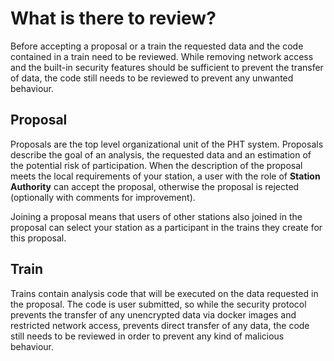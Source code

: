 # What is there to review?
Before accepting a proposal or a train the requested data and the code contained in a train need to be reviewed. While
removing network access and the built-in security features should be sufficient to prevent the transfer of data, the
code still needs to be reviewed to prevent any unwanted behaviour.

## Proposal
Proposals are the top level organizational unit of the PHT system. Proposals describe the goal of an analysis, the
requested data and an estimation of the potential risk of participation. When the description of the proposal meets the
local requirements of your station, a user with the role of **Station Authority** can accept the proposal, otherwise
the proposal is rejected (optionally with comments for improvement).

Joining a proposal means that users of other stations also joined in the proposal can select your station as a
participant in the trains they create for this proposal.

## Train
Trains contain analysis code that will be executed on the data requested in the proposal. The code is user submitted, so
while the security protocol prevents the transfer of any unencrypted data via docker images and restricted network access,
prevents direct transfer of any data, the code still needs to be reviewed in order to prevent any kind of malicious behaviour.
